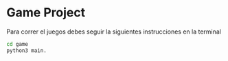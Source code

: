 # Game Project

Para correr el juegos debes seguir la siguientes instrucciones en la terminal
``` sh
cd game
python3 main.
```